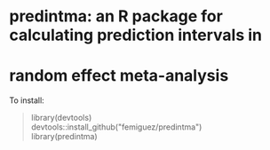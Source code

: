 # predintma: an R package for calculating prediction intervals in
#  random effect meta-analysis

To install:

> library(devtools) \
> devtools::install_github("femiguez/predintma") \
> library(predintma)
